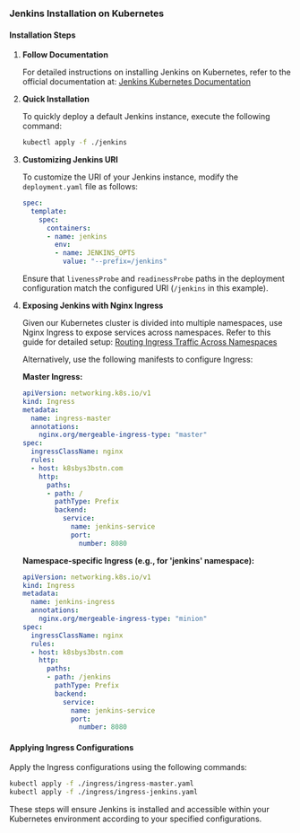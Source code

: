 ### Jenkins Installation on Kubernetes

#### Installation Steps

1. **Follow Documentation**

   For detailed instructions on installing Jenkins on Kubernetes, refer to the official documentation at:
   [Jenkins Kubernetes Documentation](https://jenkins.io/doc/book/installing/kubernetes/)

2. **Quick Installation**

   To quickly deploy a default Jenkins instance, execute the following command:

   ```bash
   kubectl apply -f ./jenkins
   ```

3. **Customizing Jenkins URI**

   To customize the URI of your Jenkins instance, modify the `deployment.yaml` file as follows:
   
   ```yaml
   spec:
     template:
       spec:
         containers:
         - name: jenkins
           env:
           - name: JENKINS_OPTS
             value: "--prefix=/jenkins"
   ```

   Ensure that `livenessProbe` and `readinessProbe` paths in the deployment configuration match the configured URI (`/jenkins` in this example).

4. **Exposing Jenkins with Nginx Ingress**

   Given our Kubernetes cluster is divided into multiple namespaces, use Nginx Ingress to expose services across namespaces. Refer to this guide for detailed setup:
   [Routing Ingress Traffic Across Namespaces](https://tech.aabouzaid.com/2022/08/2-ways-to-route-ingress-traffic-across-namespaces.html)

   Alternatively, use the following manifests to configure Ingress:

   **Master Ingress:**

   ```yaml
   apiVersion: networking.k8s.io/v1
   kind: Ingress
   metadata:
     name: ingress-master
     annotations:
       nginx.org/mergeable-ingress-type: "master"
   spec:
     ingressClassName: nginx
     rules:
     - host: k8sbys3bstn.com
       http:
         paths:
         - path: /
           pathType: Prefix
           backend:
             service:
               name: jenkins-service
               port:
                 number: 8080
   ```

   **Namespace-specific Ingress (e.g., for 'jenkins' namespace):**

   ```yaml
   apiVersion: networking.k8s.io/v1
   kind: Ingress
   metadata:
     name: jenkins-ingress
     annotations:
       nginx.org/mergeable-ingress-type: "minion"
   spec:
     ingressClassName: nginx
     rules:
     - host: k8sbys3bstn.com
       http:
         paths:
         - path: /jenkins
           pathType: Prefix
           backend:
             service:
               name: jenkins-service
               port:
                 number: 8080
   ```

#### Applying Ingress Configurations

Apply the Ingress configurations using the following commands:

```bash
kubectl apply -f ./ingress/ingress-master.yaml
kubectl apply -f ./ingress/ingress-jenkins.yaml
```

These steps will ensure Jenkins is installed and accessible within your Kubernetes environment according to your specified configurations.
